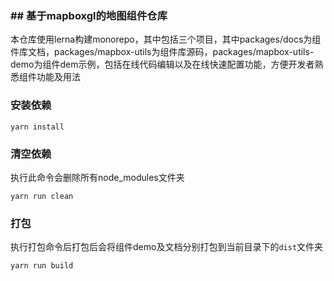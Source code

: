 ### ## 基于mapboxgl的地图组件仓库

本仓库使用lerna构建monorepo，其中包括三个项目，其中packages/docs为组件库文档，packages/mapbox-utils为组件库源码，packages/mapbox-utils-demo为组件dem示例，包括在线代码编辑以及在线快速配置功能，方便开发者熟悉组件功能及用法

### 安装依赖

```
yarn install
```

### 清空依赖

执行此命令会删除所有node_modules文件夹

```
yarn run clean
```


### 打包

执行打包命令后打包后会将组件demo及文档分别打包到当前目录下的`dist`文件夹

```
yarn run build
```